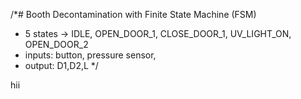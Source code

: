 /*# Booth Decontamination with Finite State Machine (FSM)

* 5 states -> IDLE, OPEN_DOOR_1, CLOSE_DOOR_1, UV_LIGHT_ON, OPEN_DOOR_2
* inputs: button, pressure sensor,
* output: D1,D2,L
*/

hii
